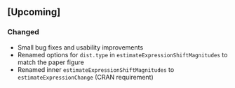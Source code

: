 ## [Upcoming]

### Changed

- Small bug fixes and usability improvements
- Renamed options for `dist.type` in `estimateExpressionShiftMagnitudes` to match the paper figure
- Renamed inner `estimateExpressionShiftMagnitudes` to `estimateExpressionChange` (CRAN requirement)
